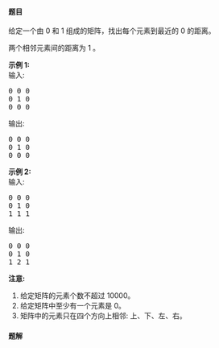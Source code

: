#### 题目
<p>给定一个由 0 和 1 组成的矩阵，找出每个元素到最近的 0 的距离。</p>

<p>两个相邻元素间的距离为 1 。</p>

<p><strong>示例 1: </strong><br />
输入:</p>

<pre>
0 0 0
0 1 0
0 0 0
</pre>

<p>输出:</p>

<pre>
0 0 0
0 1 0
0 0 0
</pre>

<p><strong>示例 2: </strong><br />
输入:</p>

<pre>
0 0 0
0 1 0
1 1 1
</pre>

<p>输出:</p>

<pre>
0 0 0
0 1 0
1 2 1
</pre>

<p><strong>注意:</strong></p>

<ol>
	<li>给定矩阵的元素个数不超过 10000。</li>
	<li>给定矩阵中至少有一个元素是 0。</li>
	<li>矩阵中的元素只在四个方向上相邻: 上、下、左、右。</li>
</ol>


 #### 题解